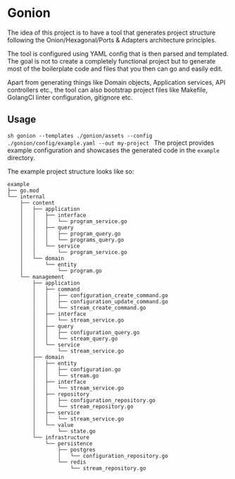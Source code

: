# Gonion

The idea of this project is to have a tool that generates project structure
following the Onion/Hexagonal/Ports & Adapters architecture principles.

The tool is configured using YAML config that is then parsed and templated.
The goal is not to create a completely functional project but to generate most
of the boilerplate code and files that you then can go and easily edit.

Apart from generating things like Domain objects, Application services,
API controllers etc., the tool can also bootstrap project files like Makefile,
GolangCI linter configuration, gitignore etc.

## Usage

`sh
gonion --templates ./gonion/assets --config ./gonion/config/example.yaml --out my-project
`
The project provides example configuration and showcases the generated
code in the `example` directory.

The example project structure looks like so:

```
example
├── go.mod
└── internal
    ├── content
    │   ├── application
    │   │   ├── interface
    │   │   │   └── program_service.go
    │   │   ├── query
    │   │   │   ├── program_query.go
    │   │   │   └── programs_query.go
    │   │   └── service
    │   │       └── program_service.go
    │   └── domain
    │       └── entity
    │           └── program.go
    └── management
        ├── application
        │   ├── command
        │   │   ├── configuration_create_command.go
        │   │   ├── configuration_update_command.go
        │   │   └── stream_create_command.go
        │   ├── interface
        │   │   └── stream_service.go
        │   ├── query
        │   │   ├── configuration_query.go
        │   │   └── stream_query.go
        │   └── service
        │       └── stream_service.go
        ├── domain
        │   ├── entity
        │   │   ├── configuration.go
        │   │   └── stream.go
        │   ├── interface
        │   │   └── stream_service.go
        │   ├── repository
        │   │   ├── configuration_repository.go
        │   │   └── stream_repository.go
        │   ├── service
        │   │   └── stream_service.go
        │   └── value
        │       └── state.go
        └── infrastructure
            └── persistence
                ├── postgres
                │   └── configuration_repository.go
                └── redis
                    └── stream_repository.go
```
